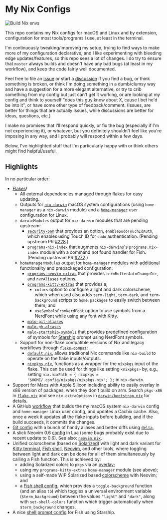 # My Nix Configs

![Build Nix envs](https://github.com/malob/nixpkgs/workflows/Build%20Nix%20envs/badge.svg)

This repo contains my Nix configs for macOS and Linux and by extension, configuration for most tools/programs I use, at least in the terminal.

I'm continuously tweaking/improving my setup, trying to find ways to make more of my configuration declarative, and I like experimenting with bleeding edge updates/features, so this repo sees a lot of changes. I do try to ensure that `master` always builds and doesn't have any bad bugs (at least in my workflow), and keep the code fairly well documented.

Feel free to file an [issue](https://github.com/malob/nixpkgs/issues) or start a [discussion](https://github.com/malob/nixpkgs/discussions) if you find a bug, or think something is broken, or think I'm doing something in a dumb/clumsy way and have a suggestion for a more elegant alternative, or try to crib something from my config but just can't get it working, or are looking at my config and think to yourself "does this guy know about X, cause I bet he'd be into it", or have some other type of feedback/comment. (Issues, are better for things that are actually issues, while discussions are better for ideas, questions, etc.)

I make no promises that I'll respond quickly, or fix the bug (especially if I'm not experiencing it), or whatever, but you definitely shouldn't feel like you're imposing in any way, and I probably will respond within a few days.

Below, I've highlighted stuff that I'm particularly happy with or think others might find helpful/useful.

## Highlights

In no particular order:

* [Flakes](./flake.nix)!
  * All external dependencies managed through flakes for easy updating.
  * Outputs for [`nix-darwin`](https://github.com/LnL7/nix-darwin) macOS system configurations (using `home-manager` as a `nix-darwin` module) and a [`home-manager`](https://github.com/nix-community/home-manager) user configuration for Linux.
  * `darwinModules` output for `nix-darwin` modules that are pending upstream:
    * [`security-pam`](./modules/darwin/security/pam.nix) that provides an option, `enableSudoTouchIdAuth`, which enables using Touch ID for `sudo` authentication. (Pending upstream PR [#228](https://github.com/LnL7/nix-darwin/pull/228).)
    * [`programs-nix-index`](./modules/darwin/programs/nix-index.nix) that augments `nix-darwins`'s `programs.nix-index` module with a command not found handler for Fish. (Pending upstream PR [#272](https://github.com/LnL7/nix-darwin/pull/272).)
  * `homeManagerModules` output for `home-manager` modules with additional functionality and prepackaged configuration:
    * [`programs-neovim-extras`](./modules/home/programs/neovim/extras.nix) that provides `termBufferAutoChangeDir`, and `nvrAliases` options.
    * [`programs-kitty-extras`](./modules/home/programs/kitty/extras.nix) that provides a,
      * `colors` option to configure a light and dark colorscheme, which when used also adds `term-light`, `term-dark`, and `term-background` scripts to `home.packages` to easily switch between them; and
      * `useSymbolsFromNerdFont` option to use symbols from a NerdFont while using any font with Kitty.
    * [`malo-git-aliases`](./home/git-aliases.nix)
    * [`malo-gh-aliases`](./home/gh-aliases.nix)
    * [`malo-startship-symbols`](./home/starship-symbols.nix) that provides predefined configuration of symbols for [Starship](https://starship.rs) prompt using NerdFont symbols.
  * Support for non-flake compatible versions of Nix and legacy workflows through [`flake-compat`](https://nixos.wiki/wiki/Flakes#Using_flakes_project_from_a_legacy_Nix):
    * [`default.nix`](./default.nix), allows traditional Nix commands like `nix-build` to operate on the flake inputs/outputs.
    * [`nixpkgs.nix`](./nixpkgs.nix), functions as a wrapper for the `nixpkgs` input of the flake. This can be used for things like setting `<nixpkgs>` by, e.g., setting `nix.nixPath = { nixpkgs = "$HOME/.config/nixpkgs/nixpkgs.nix"; };` in `nix-darwin`.
* Support for Macs with Apple Silicon including ability to easily overlay in x86 version of packages, when they don't build on arm. Search `pkgs-x86` in [`flake.nix`](./flake.nix) and see `nix.extraOptions` in [`darwin/bootstrap.nix`](./darwin/bootstrap.nix) for details.
* A GitHub [workflow](./.github/workflows/ci.yml) that builds the my macOS system `nix-darwin` config and `home-manager` Linux user config, and updates a Cachix cache. Also, once a week it updates all the flake inputs before building, and if the build succeeds, it commits the changes.
* [Git config](./home/git.nix) with a bunch of handy aliases and better diffs using [`delta`](https://github.com/dandavison/delta),
* A slick Neovim 0.6 [config](./configs/nvim) in Lua (some bugs probably exist due to recent update to 0.6). See also: [`neovim.nix`](./home/neovim.nix).
* Unified colorscheme (based on [Solarized](https://ethanschoonover.com/solarized/)) with light and dark variant for [Kitty terminal](https://sw.kovidgoyal.net/kitty), [Fish shell](https://fishshell.com), [Neovim](https://neovim.io), and other tools, where toggling between light and dark can be done for all of them simultaneously by calling a Fish function. This is achieved by:
  * adding Solarized colors to `pkgs` via an [overlay](./overlays/colors.nix);
  * using my `programs-kitty-extras` `home-manager` module (see above);
  * using a self-made WIP Solarized based [colorscheme](./configs/nvim/lua/malo/theme.lua) with Neovim; and
  * a [Fish shell config](./home/fish.nix), which provides a `toggle-background` function (and an alias `tb`) which toggles a universal environment variable (`$term_background`) between the values `"light"` and `"dark"`, along with `set-shell-colors` function which trigger automatically when `$term_background` changes.
* A nice [shell prompt config](./home/starship.nix) for Fish using Starship.

